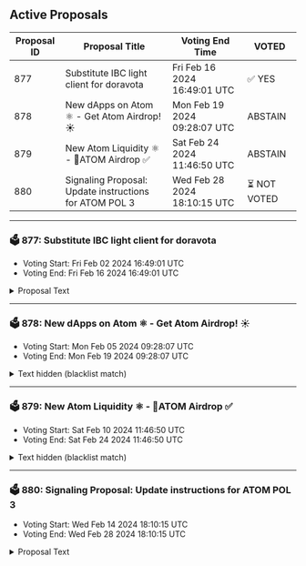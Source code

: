 ## Active Proposals

| Proposal ID | Proposal Title | Voting End Time | VOTED |
|-------------|----------------|-----------------|-------|
| 877 | Substitute IBC light client for doravota | Fri Feb 16 2024 16:49:01 UTC | ✅ YES |
| 878 | New dApps on Atom ⚛️ - Get Atom Airdrop! ☀️ | Mon Feb 19 2024 09:28:07 UTC | ABSTAIN |
| 879 | New Atom Liquidity ⚛️ - 💎ATOM Airdrop ✅ | Sat Feb 24 2024 11:46:50 UTC | ABSTAIN |
| 880 | Signaling Proposal: Update instructions for ATOM POL 3 | Wed Feb 28 2024 18:10:15 UTC | ⏳ NOT VOTED |

---

### 🗳 877: Substitute IBC light client for doravota
- Voting Start: Fri Feb 02 2024 16:49:01 UTC
- Voting End: Fri Feb 16 2024 16:49:01 UTC

<details>
<summary>Proposal Text</summary>
 
After a hard fork of the doravota chain `vota-ash`, related to a recently discovered issue in [Cosmos-SDK v0.47](https://github.com/cosmos/cosmos-sdk/issues/19321), all IBC lights on counterparty chains have frozen. During the hard fork, only 4 empty blocks were removed and no transactions were invalidated. This proposal substitutes the previously used IBC light client for doravota. The passing of this proposal is necessary to unblock IBC channels between the two chains that rely on the subject client.
</details>

---

### 🗳 878: New dApps on Atom ⚛️ - Get Atom Airdrop! ☀️
- Voting Start: Mon Feb 05 2024 09:28:07 UTC
- Voting End: Mon Feb 19 2024 09:28:07 UTC

<details>
<summary>Text hidden (blacklist match)</summary>
 
</details>

---

### 🗳 879: New Atom Liquidity ⚛️ - 💎ATOM Airdrop ✅
- Voting Start: Sat Feb 10 2024 11:46:50 UTC
- Voting End: Sat Feb 24 2024 11:46:50 UTC

<details>
<summary>Text hidden (blacklist match)</summary>
 
</details>

---

### 🗳 880: Signaling Proposal: Update instructions for ATOM POL 3
- Voting Start: Wed Feb 14 2024 18:10:15 UTC
- Voting End: Wed Feb 28 2024 18:10:15 UTC

<details>
<summary>Proposal Text</summary>
 
# Summary

This is a signaling proposal that aims to update the instructions for the ATOM protocol owned liquidity (POL) that was deployed by Cosmos Hub in proposal 800. The liquidity is currently stewarded by the ATOM Accelerator DAO, which stewards it according to a clearly-defined set of instructions issued by Cosmos Hub governance.

Previously, Cosmos Hub governance passed proposal 823 1, which extended the ATOM Accelerator’s stewardship of this POL until March 1st, 2024. This proposal aims to extend the term of AA DAO’s stewardship by an additional six months, to September 1st, 2024.

This proposal aims to extend the term of AA DAO’s stewardship by an additional six months, to September 1st, 2024.

In other words, this proposal is necessary for the ATOM POL to remain deployed for another six months. Note that Cosmos Hub may or may not wish to instruct the AA DAO to transfer the ATOM POL before September 1st, possibly to Timewave’s Covenant smart contract system.

This proposal does not affect the AA DAO’s primary responsibility of distributing grants. Note that AA DAO members have always stewarded this liquidity on a pro bono basis, and that will continue to be the case. 

To read the details and see the exact text of the updated instructions for the AA DAO, see the Cosmos Hub forum post:
https://forum.cosmos.network/t/signaling-proposal-update-instructions-for-atom-pol-3/


## Vote options

The following items describe the voting options and their significance for this proposal:


- **YES**: You wish to extend the AA DAO’s stewardship of the ATOM POL for six months, until September 1st, 2024
- **NO**: You do not wish to extend the AA DAO’s stewardship term, which would result in the AA DAO removing the ATOM liquidity position on March 1st, 2024
- **NO WITH VETO**: You 1) consider this proposal to be spam, 2) believe it infringes on minority interests, or 3) believe it violates the rules of engagement as currently set out by Cosmos Hub governance. If the number of NoWithVeto votes is greater than a third of total votes, the proposal is rejected and the deposits are burned
- **ABSTAIN**: You wish to contribute to quorum but you formally decline to vote either for or against the proposal
</details>

